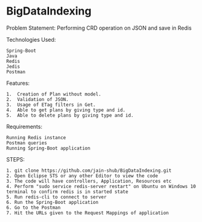 # BigDataIndexing

Problem Statement:
Performing CRD operation on JSON and save in Redis

Technologies Used:

```
Spring-Boot
Java
Redis
Jedis
Postman
```

Features:

```
1.  Creation of Plan without model.
2.	Validation of JSON.
3.	Usage of ETag filters in Get.
4.	Able to get plans by giving type and id.
5.	Able to delete plans by giving type and id.
```

Requirements:

```
Running Redis instance
Postman queries
Running Spring-Boot application
```

STEPS:

```
1. git clone https://github.com/jain-shub/BigDataIndexing.git
2. Open Eclipse STS or any other Editor to view the code
3. The code will have controllers, Application, Resources etc
4. Perform "sudo service redis-server restart" on Ubuntu on Windows 10 terminal to confirm redis is in started state
5. Run redis-cli to connect to server
6. Run the Spring-Boot application
6. Go to the Postman
7. Hit the URLs given to the Request Mappings of application
```
